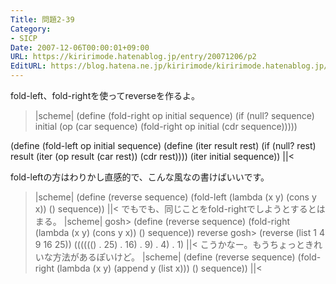 ```yaml
---
Title: 問題2-39
Category:
- SICP
Date: 2007-12-06T00:00:01+09:00
URL: https://kiririmode.hatenablog.jp/entry/20071206/p2
EditURL: https://blog.hatena.ne.jp/kiririmode/kiririmode.hatenablog.jp/atom/entry/8454420450078215996
---
```



fold-left、fold-rightを使ってreverseを作るよ。
>|scheme|
(define (fold-right op initial sequence)
  (if (null? sequence)
      initial
      (op (car sequence)
	  (fold-right op initial (cdr sequence)))))

(define (fold-left op initial sequence)
  (define (iter result rest)
    (if (null? rest)
	result
	(iter (op result (car rest))
	      (cdr rest))))
  (iter initial sequence))
||<

fold-leftの方はわりかし直感的で、こんな風なの書けばいいです。
>|scheme|
(define (reverse sequence)
  (fold-left (lambda (x y) (cons y x)) () sequence))
||<
でもでも、同じことをfold-rightでしようとするとはまる。
>|scheme|
gosh> (define (reverse sequence)
	(fold-right (lambda (x y) (cons y x)) () sequence))
reverse
gosh> (reverse (list 1 4 9 16 25))
(((((() . 25) . 16) . 9) . 4) . 1)
||<
こうかなー。もうちょっときれいな方法があるぽいけど。
>|scheme|
(define (reverse sequence)
  (fold-right (lambda (x y) (append y (list x))) () sequence))
||<
